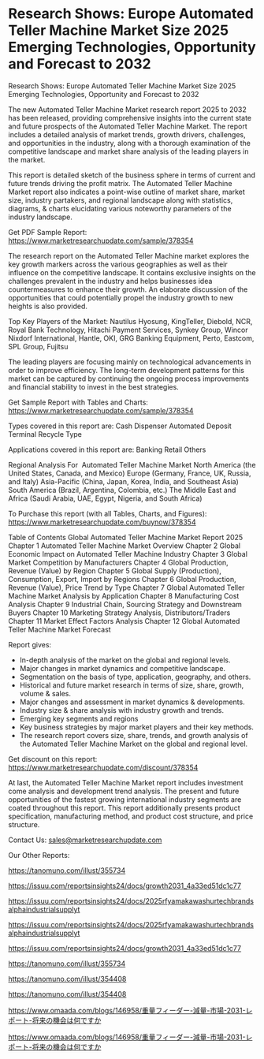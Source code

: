# Research Shows: Europe Automated Teller Machine Market Size 2025 Emerging Technologies, Opportunity and Forecast to 2032

Research Shows: Europe Automated Teller Machine Market Size 2025 Emerging Technologies, Opportunity and Forecast to 2032

The new Automated Teller Machine Market research report 2025 to 2032 has been released, providing comprehensive insights into the current state and future prospects of the Automated Teller Machine Market. The report includes a detailed analysis of market trends, growth drivers, challenges, and opportunities in the industry, along with a thorough examination of the competitive landscape and market share analysis of the leading players in the market.

This report is detailed sketch of the business sphere in terms of current and future trends driving the profit matrix. The Automated Teller Machine Market report also indicates a point-wise outline of market share, market size, industry partakers, and regional landscape along with statistics, diagrams, & charts elucidating various noteworthy parameters of the industry landscape.

Get PDF Sample Report: https://www.marketresearchupdate.com/sample/378354

The research report on the Automated Teller Machine market explores the key growth markers across the various geographies as well as their influence on the competitive landscape. It contains exclusive insights on the challenges prevalent in the industry and helps businesses idea countermeasures to enhance their growth. An elaborate discussion of the opportunities that could potentially propel the industry growth to new heights is also provided.

Top Key Players of the Market:
Nautilus Hyosung, KingTeller, Diebold, NCR, Royal Bank Technology, Hitachi Payment Services, Synkey Group, Wincor Nixdorf International, Hantle, OKI, GRG Banking Equipment, Perto, Eastcom, SPL Group, Fujitsu


The leading players are focusing mainly on technological advancements in order to improve efficiency. The long-term development patterns for this market can be captured by continuing the ongoing process improvements and financial stability to invest in the best strategies.

Get Sample Report with Tables and Charts: https://www.marketresearchupdate.com/sample/378354

Types covered in this report are:
Cash Dispenser
Automated Deposit Terminal
Recycle Type


Applications covered in this report are:
Banking
Retail
Others


Regional Analysis For  Automated Teller Machine Market
North America (the United States, Canada, and Mexico)
Europe (Germany, France, UK, Russia, and Italy)
Asia-Pacific (China, Japan, Korea, India, and Southeast Asia)
South America (Brazil, Argentina, Colombia, etc.)
The Middle East and Africa (Saudi Arabia, UAE, Egypt, Nigeria, and South Africa)

To Purchase this report (with all Tables, Charts, and Figures): https://www.marketresearchupdate.com/buynow/378354

Table of Contents
Global Automated Teller Machine Market Report 2025
Chapter 1 Automated Teller Machine Market Overview
Chapter 2 Global Economic Impact on Automated Teller Machine Industry
Chapter 3 Global Market Competition by Manufacturers
Chapter 4 Global Production, Revenue (Value) by Region
Chapter 5 Global Supply (Production), Consumption, Export, Import by Regions
Chapter 6 Global Production, Revenue (Value), Price Trend by Type
Chapter 7 Global Automated Teller Machine Market Analysis by Application
Chapter 8 Manufacturing Cost Analysis
Chapter 9 Industrial Chain, Sourcing Strategy and Downstream Buyers
Chapter 10 Marketing Strategy Analysis, Distributors/Traders
Chapter 11 Market Effect Factors Analysis
Chapter 12 Global Automated Teller Machine Market Forecast

Report gives:

- In-depth analysis of the market on the global and regional levels.
- Major changes in market dynamics and competitive landscape.
- Segmentation on the basis of type, application, geography, and others.
- Historical and future market research in terms of size, share, growth, volume & sales.
- Major changes and assessment in market dynamics & developments.
- Industry size & share analysis with industry growth and trends.
- Emerging key segments and regions
- Key business strategies by major market players and their key methods.
- The research report covers size, share, trends, and growth analysis of the Automated Teller Machine Market on the global and regional level.

Get discount on this report: https://www.marketresearchupdate.com/discount/378354

At last, the Automated Teller Machine Market report includes investment come analysis and development trend analysis. The present and future opportunities of the fastest growing international industry segments are coated throughout this report. This report additionally presents product specification, manufacturing method, and product cost structure, and price structure.

Contact Us:
sales@marketresearchupdate.com

Our Other Reports:

https://tanomuno.com/illust/355734

https://issuu.com/reportsinsights24/docs/growth2031_4a33ed51dc1c77

https://issuu.com/reportsinsights24/docs/2025rfyamakawashurtechbrandsalphaindustrialsupplyt

https://issuu.com/reportsinsights24/docs/2025rfyamakawashurtechbrandsalphaindustrialsupplyt

https://issuu.com/reportsinsights24/docs/growth2031_4a33ed51dc1c77

https://tanomuno.com/illust/355734

https://tanomuno.com/illust/354408

https://tanomuno.com/illust/354408

https://www.omaada.com/blogs/146958/重量フィーダー-減量-市場-2031-レポート-将来の機会は何ですか

https://www.omaada.com/blogs/146958/重量フィーダー-減量-市場-2031-レポート-将来の機会は何ですか
